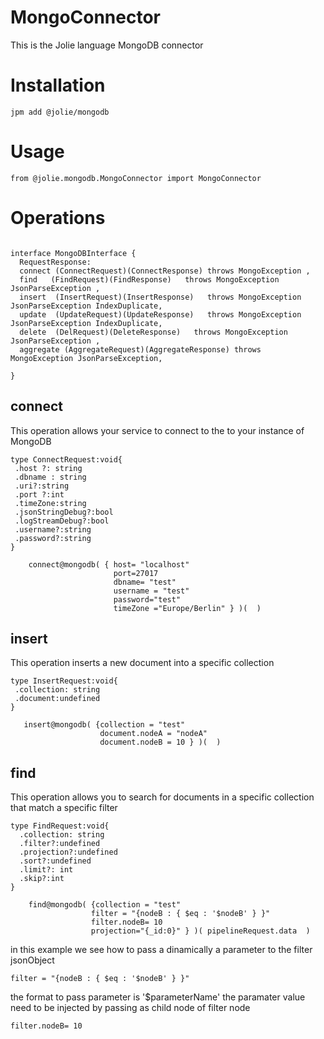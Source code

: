 # MongoConnector
This is the Jolie language MongoDB connector 

# Installation

```jpm add @jolie/mongodb```

# Usage
```from @jolie.mongodb.MongoConnector import MongoConnector```

# Operations 

```jolie

interface MongoDBInterface {
  RequestResponse:
  connect (ConnectRequest)(ConnectResponse) throws MongoException ,
  find   (FindRequest)(FindResponse)   throws MongoException JsonParseException ,
  insert  (InsertRequest)(InsertResponse)   throws MongoException JsonParseException IndexDuplicate,
  update  (UpdateRequest)(UpdateResponse)   throws MongoException JsonParseException IndexDuplicate,
  delete  (DelRequest)(DeleteResponse)   throws MongoException JsonParseException ,
  aggregate (AggregateRequest)(AggregateResponse) throws MongoException JsonParseException,
  
}
```

## connect

This operation allows your service to connect to the to your instance of MongoDB
 
 ```jolie
 type ConnectRequest:void{
  .host ?: string
  .dbname : string
  .uri?:string
  .port ?:int
  .timeZone:string
  .jsonStringDebug?:bool
  .logStreamDebug?:bool
  .username?:string
  .password?:string
}
 ```

```jolie 
    connect@mongodb( { host= "localhost" 
                       port=27017 
                       dbname= "test" 
                       username = "test" 
                       password="test" 
                       timeZone ="Europe/Berlin" } )(  )

```

## insert

This operation inserts a new document into a specific collection 

 ```jolie
type InsertRequest:void{
  .collection: string
  .document:undefined
}
 ```

 ```jolie
    insert@mongodb( {collection = "test" 
                     document.nodeA = "nodeA" 
                     document.nodeB = 10 } )(  )
 ```

 ## find 
 This operation allows you to search for documents in a specific collection that match a specific filter 

 ```jolie
 type FindRequest:void{
   .collection: string
   .filter?:undefined
   .projection?:undefined
   .sort?:undefined
   .limit?: int
   .skip?:int
}
```
```jolie
    find@mongodb( {collection = "test"
                  filter = "{nodeB : { $eq : '$nodeB' } }"
                  filter.nodeB= 10
                  projection="{_id:0}" } )( pipelineRequest.data  )
```

in this example we see how to pass a dinamically a parameter to the filter jsonObject 
``` 
filter = "{nodeB : { $eq : '$nodeB' } }"
```
the format to pass parameter is '$parameterName' the paramater value need to be injected by passing as child node of filter node

```jolie
filter.nodeB= 10
```



